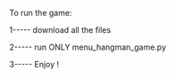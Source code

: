 To run the game: 

1----- download all the files

2----- run ONLY menu_hangman_game.py

3----- Enjoy ! 